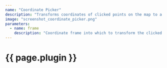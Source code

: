 ```yaml
---
name: "Coordinate Picker"
description: "Transforms coordinates of clicked points on the map to a specified frame. The most recent coordinate is placed on the clipboard, and a list of coordinates is displayed in the GUI."
image: "screenshot_coordinate_picker.png"
parameters:
  - name: frame
    description: "Coordinate frame into which to transform the clicked point"
---
```


# {{ page.plugin }}
